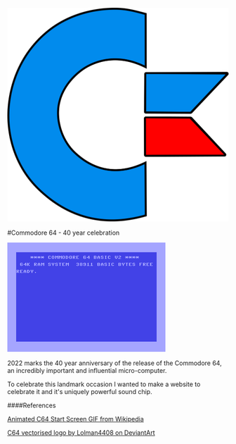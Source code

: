 ![alt text: Commodore 64 "Big C" Logo](https://github.com/DaveGutHib/PP1/blob/main/C64%20Logo%20Big%20Vector.png?raw=true)

#Commodore 64 - 40 year celebration

![alt text: Commodore 64 startup screen animated gif](https://github.com/DaveGutHib/PP1/blob/main/C64_startup_animiert.gif?raw=true)




2022 marks the 40 year anniversary of the release of the Commodore 64, an incredibly important and influential micro-computer.

To celebrate this landmark occasion I wanted to make a website to celebrate it and it's uniquely powerful sound chip.




####References

[Animated C64 Start Screen GIF from Wikipedia ](https://en.wikipedia.org/wiki/Commodore_64#History)

[C64 vectorised logo by Lolman4408 on DeviantArt ](https://www.deviantart.com/lolman4408/art/Commodore-64-logo-vectorized-694733898)